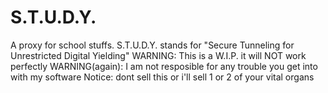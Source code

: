 # S.T.U.D.Y.
A proxy for school stuffs. S.T.U.D.Y. stands for "Secure Tunneling for Unrestricted Digital Yielding"
WARNING: This is a W.I.P. it will NOT work perfectly
WARNING(again): I am not resposible for any trouble you get into with my software
Notice: dont sell this or i'll sell 1 or 2 of your vital organs
